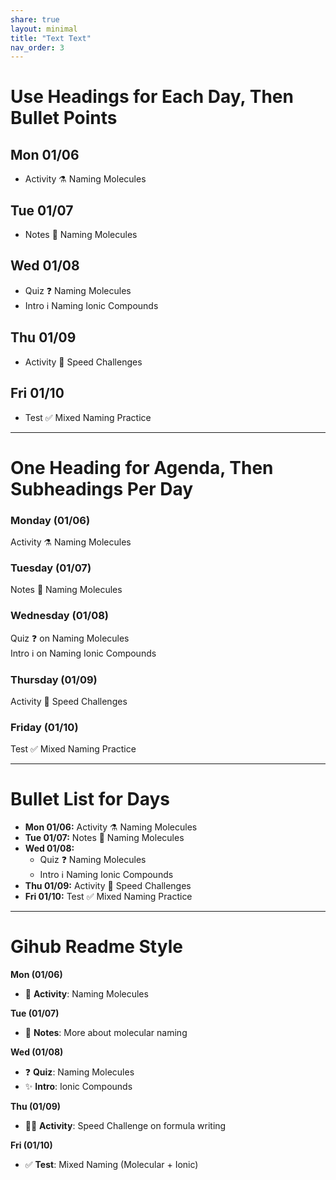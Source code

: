 ```yaml
---
share: true
layout: minimal
title: "Text Text" 
nav_order: 3
---
```


# Use Headings for Each Day, Then Bullet Points

## Mon 01/06
- <span class="label label-blue">Activity :alembic:</span> Naming Molecules

## Tue 01/07
- <span class="label label-green">Notes :pencil:</span> Naming Molecules

## Wed 01/08
- <span class="label label-yellow">Quiz :question:</span> Naming Molecules  
- <span class="label label-purple">Intro :information_source:</span> Naming Ionic Compounds

## Thu 01/09
- <span class="label label-blue">Activity :running:</span> Speed Challenges

## Fri 01/10
- <span class="label label-red">Test :white_check_mark:</span> Mixed Naming Practice

---

# One Heading for Agenda, Then Subheadings Per Day

### Monday (01/06)
<span class="label label-blue">Activity :alembic:</span> Naming Molecules

### Tuesday (01/07)
<span class="label label-green">Notes :pencil:</span> Naming Molecules

### Wednesday (01/08)
<span class="label label-yellow">Quiz :question:</span> on Naming Molecules  
<span class="label label-purple">Intro :information_source:</span> on Naming Ionic Compounds

### Thursday (01/09)
<span class="label label-blue">Activity :running:</span> Speed Challenges

### Friday (01/10)
<span class="label label-red">Test :white_check_mark:</span> Mixed Naming Practice

---

# Bullet List for Days

- **Mon 01/06:** <span class="label label-blue">Activity :alembic:</span> Naming Molecules
- **Tue 01/07:** <span class="label label-green">Notes :pencil:</span> Naming Molecules
- **Wed 01/08:** 
  - <span class="label label-yellow">Quiz :question:</span> Naming Molecules  
  - <span class="label label-purple">Intro :information_source:</span> Naming Ionic Compounds
- **Thu 01/09:** <span class="label label-blue">Activity :running:</span> Speed Challenges
- **Fri 01/10:** <span class="label label-red">Test :white_check_mark:</span> Mixed Naming Practice

---

# Gihub Readme Style

**Mon (01/06)**
- :test_tube: **Activity**: Naming Molecules

**Tue (01/07)**
- :memo: **Notes**: More about molecular naming

**Wed (01/08)**
- :question: **Quiz**: Naming Molecules  
- :sparkles: **Intro**: Ionic Compounds

**Thu (01/09)**
- :running_man: **Activity**: Speed Challenge on formula writing

**Fri (01/10)**
- :white_check_mark: **Test**: Mixed Naming (Molecular + Ionic)



